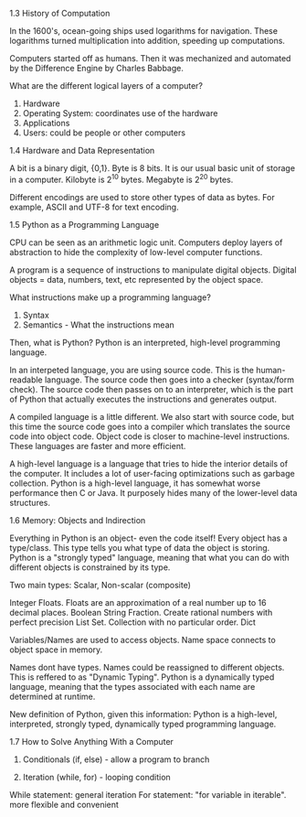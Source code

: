 1.3 History of Computation

In the 1600's, ocean-going ships used logarithms for navigation. These logarithms
turned multiplication into addition, speeding up computations.

Computers started off as humans. Then it was mechanized and automated by the Difference Engine by Charles Babbage.

What are the different logical layers of a computer?
1. Hardware
2. Operating System: coordinates use of the hardware
3. Applications
4. Users: could be people or other computers

1.4 Hardware and Data Representation

A bit is a binary digit, {0,1}. Byte is 8 bits. It is our usual basic unit of storage in a computer. Kilobyte is $2^{10}$ bytes. Megabyte is $2^{20}$ bytes.

Different encodings are used to store other types of data as bytes. For example, ASCII and UTF-8 for text encoding.

1.5 Python as a Programming Language

CPU can be seen as an arithmetic logic unit. Computers deploy layers of abstraction to hide the complexity of low-level computer functions.

A program is a sequence of instructions to manipulate digital objects. Digital objects = data, numbers, text, etc represented by the object space.

What instructions make up a programming language?
1. Syntax
2. Semantics - What the instructions mean

Then, what is Python? Python is an interpreted, high-level programming language. 

In an interpeted language, you are using source code. This is the human-readable language. The source code then goes into a checker (syntax/form check). The source code then passes on to an interpreter, which is the part of Python that actually executes the instructions and generates output.

A compiled language is a little different. We also start with source code, but this time the source code goes into a compiler which translates the source code into object code. Object code is closer to machine-level instructions. These languages are faster and more efficient.

A high-level language is a language that tries to hide the interior details of the computer. It includes a lot of user-facing optimizations such as garbage collection. Python is a high-level language, it has somewhat worse performance then C or Java. It purposely hides many of the lower-level data structures.

1.6 Memory: Objects and Indirection 

Everything in Python is an object- even the code itself!
Every object has a type/class. This type tells you what type of data the object is storing. Python is a "strongly typed" language, meaning that what you can do with different objects is constrained by its type.

Two main types: Scalar, Non-scalar (composite)

Integer
Floats. Floats are an approximation of a real number up to 16 decimal places.
Boolean
String
Fraction. Create rational numbers with perfect precision
List
Set. Collection with no particular order.
Dict

Variables/Names are used to access objects. Name space connects to object space in memory.

Names dont have types. Names could be reassigned to different objects. This is reffered to as "Dynamic Typing". Python is a dynamically typed language, meaning that the types associated with each name are determined at runtime.

New definition of Python, given this information: Python is a high-level, interpreted, strongly typed, dynamically typed programming language.

1.7 How to Solve Anything With a Computer

1. Conditionals (if, else) - allow a program to branch

2. Iteration (while, for) - looping condition

While statement: general iteration
For statement: "for variable in iterable". more flexible and convenient
